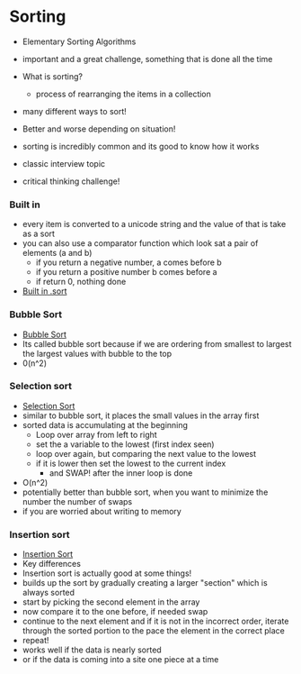 # Sorting

- Elementary Sorting Algorithms
- important and a great challenge, something that is done all the time
- What is sorting?

  - process of rearranging the items in a collection

- many different ways to sort!
- Better and worse depending on situation!
- sorting is incredibly common and its good to know how it works
- classic interview topic
- critical thinking challenge!

### Built in

- every item is converted to a unicode string and the value of that is take as a sort
- you can also use a comparator function which look sat a pair of elements (a and b)
  - if you return a negative number, a comes before b
  - if you return a positive number b comes before a
  - if return 0, nothing done
- [Built in .sort](../algs/JsAlgs%26DSClass/Sorting/builtIn.ts)

### Bubble Sort

- [Bubble Sort](../algs/JsAlgs%26DSClass/Sorting/bubble.ts)
- Its called bubble sort because if we are ordering from smallest to largest the largest values with bubble to the top
- 0(n^2)

### Selection sort

- [Selection Sort](../algs/JsAlgs%26DSClass/Sorting/selection.ts)
- similar to bubble sort, it places the small values in the array first
- sorted data is accumulating at the beginning
  - Loop over array from left to right
  - set the a variable to the lowest (first index seen)
  - loop over again, but comparing the next value to the lowest
  - if it is lower then set the lowest to the current index
    - and SWAP! after the inner loop is done
- O(n^2)
- potentially better than bubble sort, when you want to minimize the number the number of swaps
- if you are worried about writing to memory

### Insertion sort

- [Insertion Sort](../algs/JsAlgs%26DSClass/Sorting/insertion.ts)
- Key differences
- Insertion sort is actually good at some things!
- builds up the sort by gradually creating a larger "section" which is always sorted
- start by picking the second element in the array
- now compare it to the one before, if needed swap
- continue to the next element and if it is not in the incorrect order, iterate through the sorted portion to the pace the element in the correct place
- repeat!
- works well if the data is nearly sorted
- or if the data is coming into a site one piece at a time
